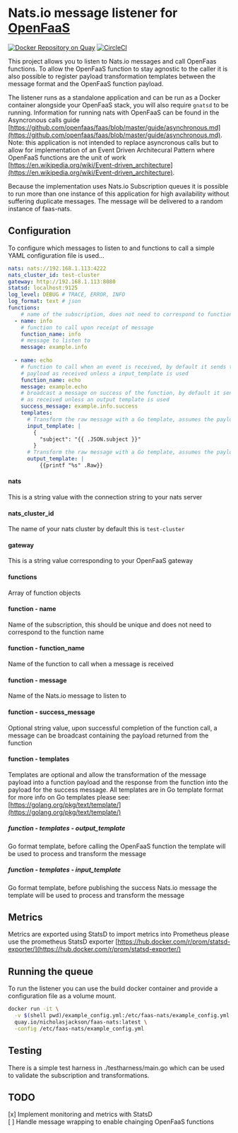 # Nats.io message listener for [OpenFaaS](https://github.com/openfaas/faas)
[![Docker Repository on Quay](https://quay.io/repository/nicholasjackson/faas-nats/status "Docker Repository on Quay")](https://quay.io/repository/nicholasjackson/faas-nats)
[![CircleCI](https://circleci.com/gh/nicholasjackson/faas-nats.svg?style=svg)](https://circleci.com/gh/nicholasjackson/faas-nats)

This project allows you to listen to Nats.io messages and call OpenFaas functions.  To allow the OpenFaaS function to stay agnostic to the caller it is also possible to register payload transformation templates between the message format and the OpenFaaS function payload.

The listener runs as a standalone application and can be run as a Docker container alongside your OpenFaaS stack, you will also require `gnatsd` to be running.  Information for running nats with OpenFaaS can be found in the Asyncronous calls guide [https://github.com/openfaas/faas/blob/master/guide/asynchronous.md](https://github.com/openfaas/faas/blob/master/guide/asynchronous.md).  Note: this application is not intended to replace asyncronous calls but to allow for implementation of an Event Driven Architecural Pattern where OpenFaaS functions are the unit of work [https://en.wikipedia.org/wiki/Event-driven_architecture](https://en.wikipedia.org/wiki/Event-driven_architecture).

Because the implementation uses Nats.io Subscription queues it is possible to run more than one instance of this application for high availability without suffering duplicate messages.  The message will be delivered to a random instance of faas-nats.

## Configuration
To configure which messages to listen to and functions to call a simple YAML configuration file is used...

```yaml
nats: nats://192.168.1.113:4222
nats_cluster_id: test-cluster
gateway: http://192.168.1.113:8080
statsd: localhost:9125
log_level: DEBUG # TRACE, ERROR, INFO
log_format: text # json
functions:
    # name of the subscription, does not need to correspond to function name
  - name: info
    # function to call upon receipt of message
    function_name: info
    # message to listen to
    message: example.info
 
  - name: echo
    # function to call when an event is received, by default it sends the message
    # payload as received unless a input_template is used
    function_name: echo
    message: example.echo
    # broadcast a message on success of the function, by default it sends the payload
    # as received unless an output template is used
    success_message: example.info.success
    templates:
      # Transform the raw message with a Go template, assumes the payload is json
      input_template: |
        {
          "subject": "{{ .JSON.subject }}"
        }
      # Transform the raw message with a Go template, assumes the payload is json
      output_template: |
          {{printf "%s" .Raw}}
```

#### nats
This is a string value with the connection string to your nats server

#### nats_cluster_id
The name of your nats cluster by default this is `test-cluster`

#### gateway
This is a string value corresponding to your OpenFaaS gateway

#### functions
Array of function objects

#### function - name
Name of the subscription, this should be unique and does not need to correspond to the function name

#### function - function_name
Name of the function to call when a message is received

#### function - message
Name of the Nats.io message to listen to

#### function - success_message
Optional string value, upon successful completion of the function call, a message can be broadcast containing the payload returned from the function

#### function - templates
Templates are optional and allow the transformation of the message payload into a function payload and the response from the function into the payload for the
success message.
All templates are in Go template format for more info on Go templates please see: [https://golang.org/pkg/text/template/](https://golang.org/pkg/text/template/)

##### function - templates - output_template
Go format template, before calling the OpenFaaS function the template will be used to process and transform the message

##### function - templates - input_template
Go format template, before publishing the success Nats.io message the template will be used to process and transform the message

## Metrics
Metrics are exported using StatsD to import metrics into Prometheus please use the prometheus StatsD exporter [https://hub.docker.com/r/prom/statsd-exporter/](https://hub.docker.com/r/prom/statsd-exporter/)

## Running the queue
To run the listener you can use the build docker container and provide a configuration file as a volume mount.

```bash
docker run -it \
  -v $(shell pwd)/example_config.yml:/etc/faas-nats/example_config.yml \
  quay.io/nicholasjackson/faas-nats:latest \
  -config /etc/faas-nats/example_config.yml
```

## Testing
There is a simple test harness in ./testharness/main.go which can be used to validate the subscription and transformations.

## TODO
[x] Implement monitoring and metrics with StatsD  
[ ] Handle message wrapping to enable chainging OpenFaaS functions

